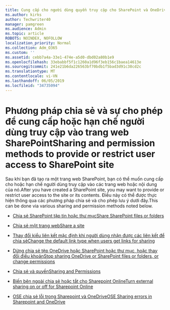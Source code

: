 ```yaml
---
title: Cung cấp cho người dùng quyền truy cập cho SharePoint và OneDrive
ms.author: kirks
author: Techwriter40
manager: pamgreen
ms.audience: Admin
ms.topic: article
ROBOTS: NOINDEX, NOFOLLOW
localization_priority: Normal
ms.collection: Adm_O365
ms.custom: ''
ms.assetid: cebb7a4a-33e1-474e-a5d0-dbd02a80b1e9
ms.openlocfilehash: 33ebabbf5f1c1260a1d96f3eb156c1baea14613e
ms.sourcegitcommit: 241e21b6da226563bf70bdb1f5bad3d91c38cd2c
ms.translationtype: MT
ms.contentlocale: vi-VN
ms.lasthandoff: 06/05/2019
ms.locfileid: "34735094"
---
```

# <a name="sharing-and-permission-methods-to-provide-or-restrict-user-access-to-sharepoint-site"></a><span data-ttu-id="0d201-102">Phương pháp chia sẻ và sự cho phép để cung cấp hoặc hạn chế người dùng truy cập vào trang web SharePoint</span><span class="sxs-lookup"><span data-stu-id="0d201-102">Sharing and permission methods to provide or restrict user access to SharePoint site</span></span>

<span data-ttu-id="0d201-103">Sau khi bạn đã tạo ra một trang web SharePoint, bạn có thể muốn cung cấp cho hoặc hạn chế người dùng truy cập vào các trang web hoặc nội dung của nó.</span><span class="sxs-lookup"><span data-stu-id="0d201-103">After you have created a SharePoint site, you may want to provide or restrict user access to the site or its contents.</span></span> <span data-ttu-id="0d201-104">Điều này có thể được thực hiện thông qua các phương pháp chia sẻ và cho phép lưu ý dưới đây.</span><span class="sxs-lookup"><span data-stu-id="0d201-104">This can be done via various sharing and permission methods noted below.</span></span>

- [<span data-ttu-id="0d201-105">Chia sẻ SharePoint tập tin hoặc thư mục</span><span class="sxs-lookup"><span data-stu-id="0d201-105">Share SharePoint files or folders</span></span>](https://support.office.com/en-us/article/share-sharepoint-files-or-folders-1fe37332-0f9a-4719-970e-d2578da4941c?ui=en-US&amp;rs=en-US&amp;ad=US)

- [<span data-ttu-id="0d201-106">Chia sẻ một trang web</span><span class="sxs-lookup"><span data-stu-id="0d201-106">Share a site</span></span>](https://support.office.com/en-us/article/share-a-site-958771a8-d041-4eb8-b51c-afea2eae3658)

- [<span data-ttu-id="0d201-107">Thay đổi kiểu liên kết mặc định khi người dùng nhận được các liên kết để chia sẻ</span><span class="sxs-lookup"><span data-stu-id="0d201-107">Change the default link type when users get links for sharing</span></span>](https://docs.microsoft.com/en-us/sharepoint/change-default-sharing-link)

- [<span data-ttu-id="0d201-108">Dừng chia sẻ tệp OneDrive hoặc SharePoint hoặc thư mục, hoặc thay đổi điều khoản</span><span class="sxs-lookup"><span data-stu-id="0d201-108">Stop sharing OneDrive or SharePoint files or folders, or change permissions</span></span>](https://support.office.com/en-us/article/stop-sharing-onedrive-or-sharepoint-files-or-folders-or-change-permissions-0a36470f-d7fe-40a0-bd74-0ac6c1e13323?ui=en-US&amp;rs=en-US&amp;ad=US)

- [<span data-ttu-id="0d201-109">Chia sẻ và quyền</span><span class="sxs-lookup"><span data-stu-id="0d201-109">Sharing and Permissions</span></span>](https://support.office.com/en-us/article/Sharing-and-permissions-ac85fbf1-2431-49bf-8690-f1a2b98af65f#ID0EAABAAA=Manage_permissions)

- [<span data-ttu-id="0d201-110">Biến bên ngoài chia sẻ hoặc tắt cho Sharepoint Online</span><span class="sxs-lookup"><span data-stu-id="0d201-110">Turn external sharing on or off for Sharepoint Online</span></span>](https://docs.microsoft.com/en-us/sharepoint/turn-external-sharing-on-or-off)

- [<span data-ttu-id="0d201-111">OSE chia sẻ lỗi trong Sharepoint và OneDrive</span><span class="sxs-lookup"><span data-stu-id="0d201-111">OSE Sharing errors in Sharepoint and OneDrive</span></span>](https://docs.microsoft.com/en-us/sharepoint/sharepoint-onedrive-error-message)




